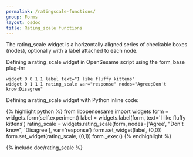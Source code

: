 ```yaml
---
permalink: /ratingscale-functions/
group: Forms
layout: osdoc
title: Rating_scale functions
---
```


The rating_scale widget is a horizontally aligned series of checkable boxes (nodes), optionally with a label attached to each node.

Defining a rating_scale widget in OpenSesame script using the form_base plug-in:

	widget 0 0 1 1 label text="I like fluffy kittens"
	widget 0 1 1 1 rating_scale var="response" nodes="Agree;Don't know;Disagree"

Defining a rating_scale widget with Python inline code:

{% highlight python %}
from libopensesame import widgets
form = widgets.form(self.experiment)
label = widgets.label(form, text='I like fluffy kittens')
rating_scale = widgets.rating_scale(form, nodes=['Agree', "Don't know", 'Disagree'], var='response')
form.set_widget(label, (0,0))
form.set_widget(rating_scale, (0,1))
form._exec()
{% endhighlight %}

{% include doc/rating_scale %}